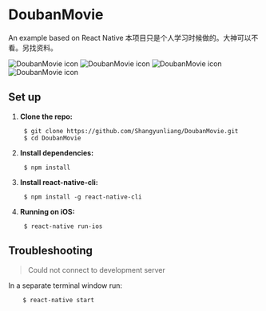 # DoubanMovie
An example based on React Native
本项目只是个人学习时候做的。大神可以不看。另找资料。


![DoubanMovie icon](./images/1.png)
![DoubanMovie icon](./images/2.png)
![DoubanMovie icon](./images/3.png)
![DoubanMovie icon](./images/5.png)

## Set up
1. **Clone the repo:**

		$ git clone https://github.com/Shangyunliang/DoubanMovie.git  
		$ cd DoubanMovie
	
1. **Install dependencies:**

		$ npm install

1. **Install react-native-cli:**

		$ npm install -g react-native-cli

1. **Running on iOS:**

		$ react-native run-ios

## Troubleshooting
> Could not connect to development server

In a separate terminal window run:

		$ react-native start

